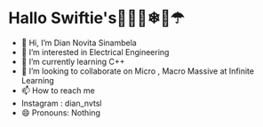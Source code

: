 # Hallo Swiftie's🎀🌷🌹❄🌈☂
- 👋 Hi, I’m Dian Novita Sinambela
- 👀 I’m interested in Electrical Engineering
- 🌱 I’m currently learning C++
- 💞️ I’m looking to collaborate on Micro , Macro Massive at Infinite Learning
- 📫 How to reach me
- Instagram : dian_nvtsl
- 😄 Pronouns: Nothing


<!---
diannvtsl/diannvtsl is a ✨ special ✨ repository because its `README.md` (this file) appears on your GitHub profile.
You can click the Preview link to take a look at your changes.
--->

